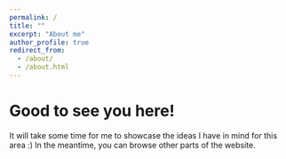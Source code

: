 ```yaml
---
permalink: /
title: ""
excerpt: "About me"
author_profile: true
redirect_from: 
  - /about/
  - /about.html
---
```


Good to see you here!
======


It will take some time for me to showcase the ideas I have in mind for this area :) In the meantime, you can browse other parts of the website.
